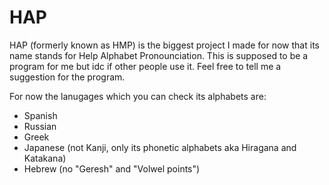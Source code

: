 # HAP

HAP (formerly known as HMP) is the biggest project I made for now that its name stands for Help Alphabet Pronounciation. This is supposed to be a program for me but idc if other people use it. Feel free to tell me a suggestion for the program.

For now the lanugages which you can check its alphabets are:
* Spanish
* Russian
* Greek
* Japanese (not Kanji, only its phonetic alphabets aka Hiragana and Katakana)
* Hebrew (no "Geresh" and "Volwel points")
